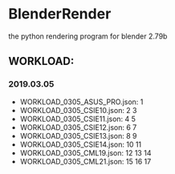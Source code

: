 # BlenderRender
the python rendering program for blender 2.79b


## WORKLOAD:

### 2019.03.05

* WORKLOAD_0305_ASUS_PRO.json: 1
* WORKLOAD_0305_CSIE10.json: 2 3
* WORKLOAD_0305_CSIE11.json: 4 5
* WORKLOAD_0305_CSIE12.json: 6 7
* WORKLOAD_0305_CSIE13.json: 8 9
* WORKLOAD_0305_CSIE14.json: 10 11
* WORKLOAD_0305_CML19.json: 12 13 14
* WORKLOAD_0305_CML21.json: 15 16 17